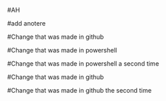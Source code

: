 #AH

#add anotere

#Change that was made in github

#Change that was made in powershell

#Change that was made in powershell a second time

#Change that was made in github

#Change that was made in github the second time

